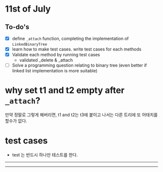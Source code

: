 

# 11st of July

## To-do's
- [X] define `_attach`  function, completing the implementation of `LinkedBinaryTree`
- [X] learn how to make test cases. write test cases for each methods
- [X] Validate each method by running test cases
  - validated _delete & _attach
- [ ] Solve a programming question relating to binary tree (even better if linked list implementation is more suitable)

# why set t1 and t2 empty after `_attach`?
만약 정말로 그렇게 해버리면, t1 and t2는 t3에 붙이고 나서는 다른 트리에 또 어태치를 할수가 없다.

# test cases
- test 는 반드시 하나만 테스트를 한다.
---

---

